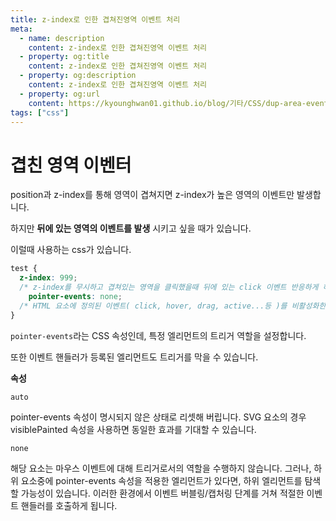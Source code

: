 ```yaml
---
title: z-index로 인한 겹쳐진영역 이벤트 처리
meta:
  - name: description
    content: z-index로 인한 겹쳐진영역 이벤트 처리
  - property: og:title
    content: z-index로 인한 겹쳐진영역 이벤트 처리
  - property: og:description
    content: z-index로 인한 겹쳐진영역 이벤트 처리
  - property: og:url
    content: https://kyounghwan01.github.io/blog/기타/CSS/dup-area-event/
tags: ["css"]
---
```


# 겹친 영역 이벤터

position과 z-index를 통해 영역이 겹쳐지면 z-index가 높은 영역의 이벤트만 발생합니다.

하지만 **뒤에 있는 영역의 이벤트를 발생** 시키고 싶을 때가 있습니다.

이럴때 사용하는 css가 있습니다.

```css
test {
  z-index: 999;
  /* z-index를 무시하고 겹쳐있는 영역을 클릭했을때 뒤에 있는 click 이벤트 반응하게 하기 */
	pointer-events: none; 
  /* HTML 요소에 정의된 이벤트( click, hover, drag, active...등 )를 비활성화한다. */
}
```

`pointer-events`라는 CSS 속성인데, 특정 엘리먼트의 트리거 역할을 설정합니다.

또한 이벤트 핸들러가 등록된 엘리먼트도 트리거를 막을 수 있습니다.

**속성**

`auto`

pointer-events 속성이 명시되지 않은 상태로 리셋해 버립니다. SVG 요소의 경우 visiblePainted 속성을 사용하면 동일한 효과를 기대할 수 있습니다.

`none`

해당 요소는 마우스 이벤트에 대해 트리거로서의 역할을 수행하지 않습니다. 그러나, 하위 요소중에 pointer-events 속성을 적용한 엘리먼트가 있다면, 하위 엘리먼트를 탐색할 가능성이 있습니다. 이러한 환경에서 이벤트 버블링/캡처링 단계를 거쳐 적절한 이벤트 핸들러를 호출하게 됩니다.
